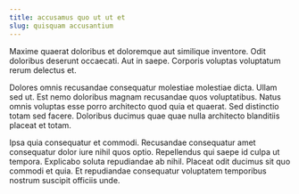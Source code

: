 ```yaml
---
title: accusamus quo ut ut et
slug: quisquam accusantium
---
```


Maxime quaerat doloribus et doloremque aut similique inventore. Odit doloribus deserunt occaecati. Aut in saepe. Corporis voluptas voluptatum rerum delectus et.

Dolores omnis recusandae consequatur molestiae molestiae dicta. Ullam sed ut. Est nemo doloribus magnam recusandae quos voluptatibus. Natus omnis voluptas esse porro architecto quod quia et quaerat. Sed distinctio totam sed facere. Doloribus ducimus quae quae nulla architecto blanditiis placeat et totam.

Ipsa quia consequatur et commodi. Recusandae consequatur amet consequatur dolor iure nihil quos optio. Repellendus qui saepe id culpa ut tempora. Explicabo soluta repudiandae ab nihil. Placeat odit ducimus sit quo commodi et quia. Et repudiandae consequatur voluptatem temporibus nostrum suscipit officiis unde.
